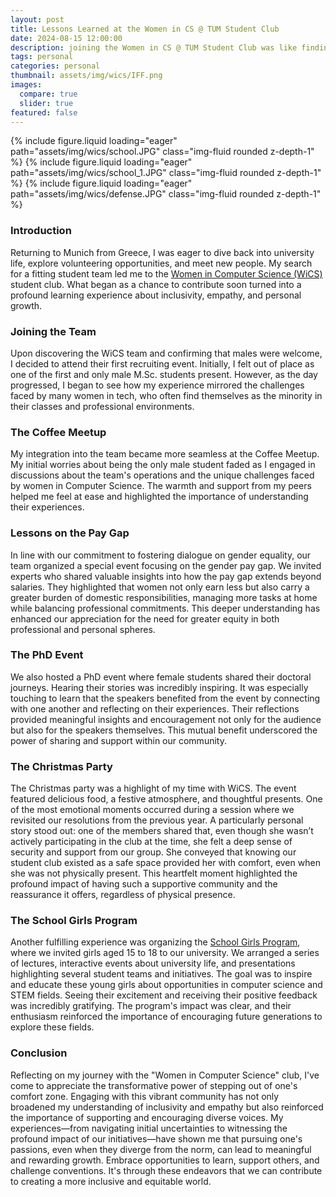 ```yaml
---
layout: post
title: Lessons Learned at the Women in CS @ TUM Student Club 
date: 2024-08-15 12:00:00
description: joining the Women in CS @ TUM Student Club was like finding a guiding light in a vast, complex landscape. It taught me the value of community and the strength that comes from diverse voices working together
tags: personal
categories: personal
thumbnail: assets/img/wics/IFF.png
images:
  compare: true
  slider: true
featured: false
---
```

<swiper-container keyboard="true" navigation="true" pagination="true" pagination-clickable="true" pagination-dynamic-bullets="true" rewind="true">
  <swiper-slide>{% include figure.liquid loading="eager" path="assets/img/wics/school.JPG" class="img-fluid rounded z-depth-1" %}</swiper-slide>
  <swiper-slide>{% include figure.liquid loading="eager" path="assets/img/wics/school_1.JPG" class="img-fluid rounded z-depth-1" %}</swiper-slide>
  <swiper-slide>{% include figure.liquid loading="eager" path="assets/img/wics/defense.JPG" class="img-fluid rounded z-depth-1" %}</swiper-slide>
</swiper-container>

### Introduction
Returning to Munich from Greece, I was eager to dive back into university life, explore volunteering opportunities, and meet new people. My search for a fitting student team led me to the [Women in Computer Science (WiCS)](https://womenincstum.github.io/) student club. What began as a chance to contribute soon turned into a profound learning experience about inclusivity, empathy, and personal growth.

### Joining the Team
Upon discovering the WiCS team and confirming that males were welcome, I decided to attend their first recruiting event. Initially, I felt out of place as one of the first and only male M.Sc. students present. However, as the day progressed, I began to see how my experience mirrored the challenges faced by many women in tech, who often find themselves as the minority in their classes and professional environments.

### The Coffee Meetup
My integration into the team became more seamless at the Coffee Meetup. My initial worries about being the only male student faded as I engaged in discussions about the team's operations and the unique challenges faced by women in Computer Science. The warmth and support from my peers helped me feel at ease and highlighted the importance of understanding their experiences.

### Lessons on the Pay Gap
In line with our commitment to fostering dialogue on gender equality, our team organized a special event focusing on the gender pay gap. We invited experts who shared valuable insights into how the pay gap extends beyond salaries. They highlighted that women not only earn less but also carry a greater burden of domestic responsibilities, managing more tasks at home while balancing professional commitments. This deeper understanding has enhanced our appreciation for the need for greater equity in both professional and personal spheres.

### The PhD Event
We also hosted a PhD event where female students shared their doctoral journeys. Hearing their stories was incredibly inspiring. It was especially touching to learn that the speakers benefited from the event by connecting with one another and reflecting on their experiences. Their reflections provided meaningful insights and encouragement not only for the audience but also for the speakers themselves. This mutual benefit underscored the power of sharing and support within our community.

### The Christmas Party
The Christmas party was a highlight of my time with WiCS. The event featured delicious food, a festive atmosphere, and thoughtful presents. One of the most emotional moments occurred during a session where we revisited our resolutions from the previous year. A particularly personal story stood out: one of the members shared that, even though she wasn’t actively participating in the club at the time, she felt a deep sense of security and support from our group. She conveyed that knowing our student club existed as a safe space provided her with comfort, even when she was not physically present. This heartfelt moment highlighted the profound impact of having such a supportive community and the reassurance it offers, regardless of physical presence.

### The School Girls Program
Another fulfilling experience was organizing the [School Girls Program](https://www.canva.com/design/DAGACwHPyrQ/4DV0gswLLbXMbblPI0UeFw/view?utm_content=DAGACwHPyrQ&utm_campaign=designshare&utm_medium=link&utm_source=editor), where we invited girls aged 15 to 18 to our university. We arranged a series of lectures, interactive events about university life, and presentations highlighting several student teams and initiatives. The goal was to inspire and educate these young girls about opportunities in computer science and STEM fields. Seeing their excitement and receiving their positive feedback was incredibly gratifying. The program's impact was clear, and their enthusiasm reinforced the importance of encouraging future generations to explore these fields.

### Conclusion
Reflecting on my journey with the "Women in Computer Science" club, I've come to appreciate the transformative power of stepping out of one's comfort zone. Engaging with this vibrant community has not only broadened my understanding of inclusivity and empathy but also reinforced the importance of supporting and encouraging diverse voices. My experiences—from navigating initial uncertainties to witnessing the profound impact of our initiatives—have shown me that pursuing one's passions, even when they diverge from the norm, can lead to meaningful and rewarding growth. Embrace opportunities to learn, support others, and challenge conventions. It's through these endeavors that we can contribute to creating a more inclusive and equitable world.

